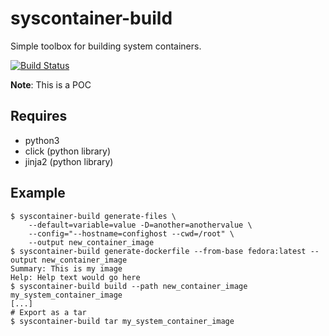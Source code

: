 # syscontainer-build
Simple toolbox for building system containers.

[![Build Status](https://travis-ci.org/ashcrow/syscontainer-build.svg)](https://travis-ci.org/ashcrow/syscontainer-build)

**Note**: This is a POC

## Requires

* python3
* click (python library)
* jinja2 (python library)

## Example

```shell
$ syscontainer-build generate-files \
    --default=variable=value -D=another=anothervalue \
    --config="--hostname=confighost --cwd=/root" \
    --output new_container_image
$ syscontainer-build generate-dockerfile --from-base fedora:latest --output new_container_image
Summary: This is my image
Help: Help text would go here
$ syscontainer-build build --path new_container_image my_system_container_image
[...]
# Export as a tar
$ syscontainer-build tar my_system_container_image
```
